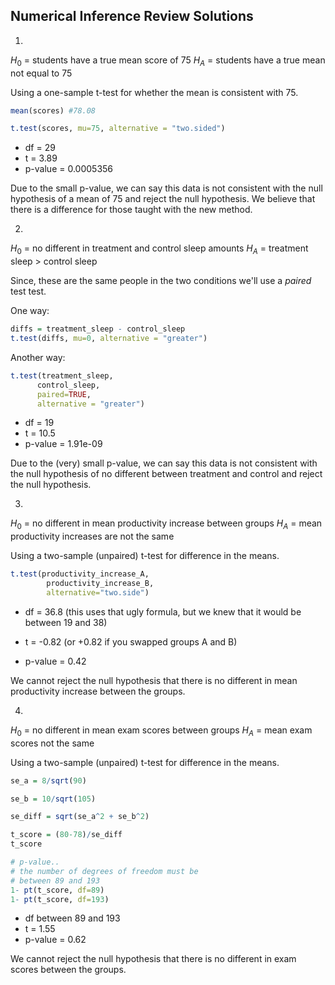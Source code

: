 Numerical Inference Review Solutions
-------------------------------------------

1. 

$H_0$ = students have a true mean score of 75
$H_A$ = students have a true mean not equal to 75

Using a one-sample t-test for whether the mean is consistent with 75.

```r
mean(scores) #78.08

t.test(scores, mu=75, alternative = "two.sided")
```

* df = 29
* t = 3.89
* p-value = 0.0005356

Due to the small p-value, we can say this data is not consistent with the null hypothesis of a mean of 75 and reject the null hypothesis.  We believe that there is a difference for those taught with the new method.

2. 

$H_0$ = no different in treatment and control sleep amounts
$H_A$ = treatment sleep > control sleep

Since, these are the same people in the two conditions we'll use a *paired* test test.

One way:

```r
diffs = treatment_sleep - control_sleep
t.test(diffs, mu=0, alternative = "greater")
```

Another way:

```r
t.test(treatment_sleep, 
      control_sleep, 
      paired=TRUE, 
      alternative = "greater")
```

* df = 19
* t = 10.5
* p-value = 1.91e-09

Due to the (very) small p-value, we can say this data is not consistent with the null hypothesis of no different between treatment and control and reject the null hypothesis.  

3. 

$H_0$ = no different in mean productivity increase between groups
$H_A$ = mean productivity increases are not the same

Using a two-sample (unpaired) t-test for difference in the means.

```r
t.test(productivity_increase_A, 
        productivity_increase_B,
        alternative="two.side")
```

* df = 36.8 (this uses that ugly formula, but we knew that it would be between 19 and 38)

* t = -0.82 (or +0.82 if you swapped groups A and B)
* p-value = 0.42

We cannot reject the null hypothesis that there is no different in mean productivity increase between the groups.

4. 

$H_0$ = no different in mean exam scores between groups
$H_A$ = mean exam scores not the same

Using a two-sample (unpaired) t-test for difference in the means.

```r
se_a = 8/sqrt(90)

se_b = 10/sqrt(105)

se_diff = sqrt(se_a^2 + se_b^2)

t_score = (80-78)/se_diff
t_score

# p-value.. 
# the number of degrees of freedom must be
# between 89 and 193
1- pt(t_score, df=89)
1- pt(t_score, df=193)
```

* df between 89 and 193
* t = 1.55
* p-value = 0.62

We cannot reject the null hypothesis that there is no different in exam scores between the groups.
